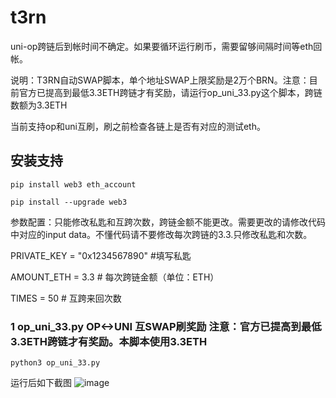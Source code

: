 # t3rn
uni-op跨链后到帐时间不确定。如果要循环运行刷币，需要留够间隔时间等eth回帐。

说明：T3RN自动SWAP脚本，单个地址SWAP上限奖励是2万个BRN。注意：目前官方已提高到最低3.3ETH跨链才有奖励，请运行op_uni_33.py这个脚本，跨链数额为3.3ETH

当前支持op和uni互刷，刷之前检查各链上是否有对应的测试eth。

## 安装支持
    pip install web3 eth_account

    pip install --upgrade web3

参数配置：只能修改私匙和互跨次数，跨链金额不能更改。需要更改的请修改代码中对应的input data。不懂代码请不要修改每次跨链的3.3.只修改私匙和次数。

   PRIVATE_KEY = "0x1234567890"  #填写私匙
   
   AMOUNT_ETH = 3.3  # 每次跨链金额（单位：ETH）
   
   TIMES = 50  # 互跨来回次数
   
### 1 op_uni_33.py OP<->UNI 互SWAP刷奖励 注意：官方已提高到最低3.3ETH跨链才有奖励。本脚本使用3.3ETH
    python3 op_uni_33.py
运行后如下截图
![image](https://github.com/user-attachments/assets/b84918fa-db30-41d1-b53c-e49541689c61)



